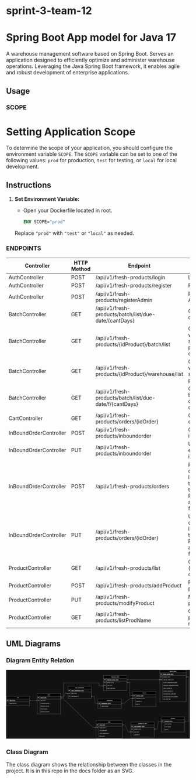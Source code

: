 # sprint-3-team-12

# Spring Boot App model for Java 17

A warehouse management software based on Spring Boot. Serves an application designed to efficiently optimize and administer warehouse operations. Leveraging the Java Spring Boot framework, it enables agile and robust development of enterprise applications.

## Usage

### SCOPE

# Setting Application Scope

To determine the scope of your application, you should configure the environment variable `SCOPE`. The `SCOPE` variable can be set to one of the following values: `prod` for production, `test` for testing, or `local` for local development.

## Instructions

1. **Set Environment Variable:**
    - Open your Dockerfile located in root.

      ```Dockerfile
      ENV SCOPE="prod"
      ```

   Replace `"prod"` with `"test"` or `"local"` as needed.


### ENDPOINTS

| Controller              | HTTP Method | Endpoint                                                   | Description                                                                                     |
|-------------------------|-------------|------------------------------------------------------------|-------------------------------------------------------------------------------------------------|
| AuthController          | POST        | /api/v1/fresh-products/login                               | Login                                                                                           |
| AuthController          | POST        | /api/v1/fresh-products/register                            | Register                                                                                        |
| AuthController          | POST        | /api/v1/fresh-products/registerAdmin                       | Register Admin                                                                                  |
| BatchController         | GET         | /api/v1/fresh-products/batch/list/due-date/{cantDays}      | Get batches due by days                                                                         |
| BatchController         | GET         | /api/v1/fresh-products/{idProduct}/batch/list              | Get warehouse stock by product ID ordered                                                       |
| BatchController         | GET         | /api/v1/fresh-products/{idProduct}/warehouse/list          | Get all warehouse stock by product ID                                                           |
| BatchController         | GET         | /api/v1/fresh-products/batch/list/due-date/f/{cantDays}    | Get due batches by days and category                                                            |
| CartController          | GET         | /api/v1/fresh-products/orders/{idOrder}                    | Get cart by order ID                                                                            |
| InBoundOrderController  | POST        | /api/v1/fresh-products/inboundorder                        | Create a new inbound order                                                                      |
| InBoundOrderController  | PUT         | /api/v1/fresh-products/inboundorder                        | Update an existing inbound order                                                                |
| InBoundOrderController  | POST        | /api/v1/fresh-products/orders                              | Register an order with the list of products that make up the PurchaseOrder and calculate final price |
| InBoundOrderController  | PUT         | /api/v1/fresh-products/orders/{idOrder}                    | Update an order with the list of products that take the PurchaseOrder and calculate final price |
| ProductController       | GET         | /api/v1/fresh-products/list                                | Get products (optional: by category)                                                            |
| ProductController       | POST        | /api/v1/fresh-products/addProduct                          | Post a new product                                                                              |
| ProductController       | PUT         | /api/v1/fresh-products/modifyProduct                       | Modify a product                                                                                |
| ProductController       | GET         | /api/v1/fresh-products/listProdName                        | Get all products with names                                                                     |

## UML Diagrams

### Diagram Entity Relation 
![UML Diagram](./docs/DER_Sprint3.png)

### Class Diagram 
The class diagram shows the relationship between the classes in the project.
It is in this repo in the docs folder as an SVG.
